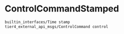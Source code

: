 # ControlCommandStamped

```txt
builtin_interfaces/Time stamp
tier4_external_api_msgs/ControlCommand control
```
